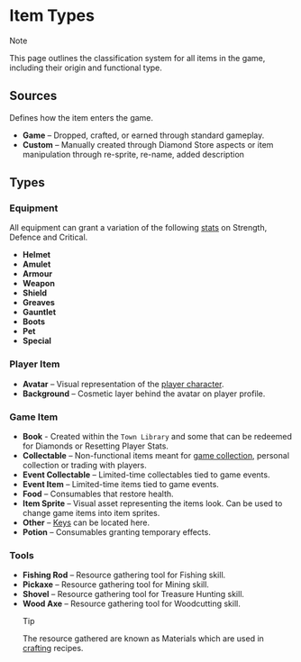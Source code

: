 # Item Types

> [!NOTE]
> This page outlines the classification system for all items in the game, including their origin and functional type.

## Sources

Defines how the item enters the game.

- **Game** – Dropped, crafted, or earned through standard gameplay.
- **Custom** – Manually created through Diamond Store aspects or item manipulation through re-sprite, re-name, added description

## Types

### Equipment

All equipment can grant a variation of the following [stats][1] on Strength, Defence and Critical.

- **Helmet**
- **Amulet**
- **Armour**
- **Weapon**
- **Shield**
- **Greaves**
- **Gauntlet**
- **Boots**
- **Pet**
- **Special**

### Player Item

- **Avatar** – Visual representation of the [player character][2].
- **Background** – Cosmetic layer behind the avatar on player profile.

### Game Item

- **Book** - Created within the `Town Library` and some that can be redeemed for Diamonds or Resetting Player Stats.
- **Collectable** – Non-functional items meant for [game collection][3], personal collection or trading with players.
- **Event Collectable** – Limited-time collectables tied to game events.
- **Event Item** – Limited-time items tied to game events.
- **Food** – Consumables that restore health.
- **Item Sprite** – Visual asset representing the items look. Can be used to change game items into item sprites.
- **Other** – [Keys][4] can be located here.
- **Potion** – Consumables granting temporary effects.

### Tools

- **Fishing Rod** – Resource gathering tool for Fishing skill.
- **Pickaxe** – Resource gathering tool for Mining skill.
- **Shovel** – Resource gathering tool for Treasure Hunting skill.
- **Wood Axe** – Resource gathering tool for Woodcutting skill.
  > [!TIP]
  > The resource gathered are known as Materials which are used in [crafting][5] recipes.

[1]: /character/stats
[2]: /character/avatar
[3]: /items/collection
[4]: /other/keys
[5]: /character/crafting
